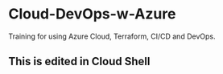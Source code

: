 # Cloud-DevOps-w-Azure
Training for using Azure Cloud, Terraform, CI/CD and DevOps.

## This is edited in Cloud Shell